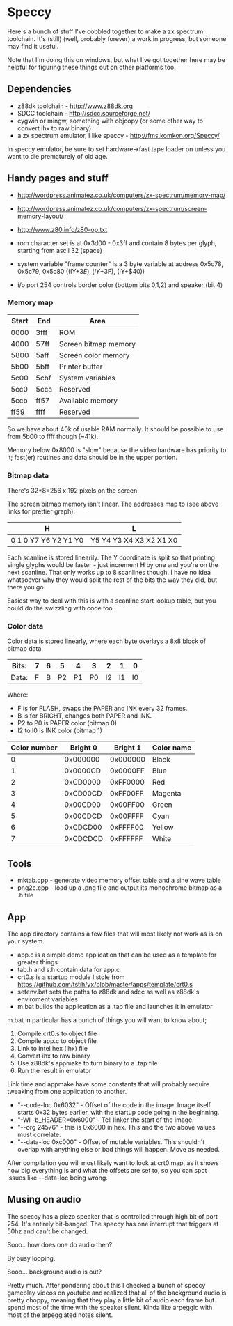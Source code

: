 # Speccy

Here's a bunch of stuff I've cobbled together to make a zx spectrum toolchain. It's (still) (well, probably forever) a work in progress, but 
someone may find it useful.

Note that I'm doing this on windows, but what I've got together here may be helpful for figuring these things out on other platforms too.

## Dependencies

- z88dk toolchain - http://www.z88dk.org
- SDCC toolchain - http://sdcc.sourceforge.net/
- cygwin or mingw, something with objcopy (or some other way to convert ihx to raw binary)
- a zx spectrum emulator, I like speccy - http://fms.komkon.org/Speccy/

In speccy emulator, be sure to set hardware->fast tape loader on unless you want to die prematurely of old age.

## Handy pages and stuff

- http://wordpress.animatez.co.uk/computers/zx-spectrum/memory-map/
- http://wordpress.animatez.co.uk/computers/zx-spectrum/screen-memory-layout/
- http://www.z80.info/z80-op.txt

- rom character set is at 0x3d00 - 0x3ff and contain 8 bytes per glyph, starting from ascii 32 (space)
- system variable "frame counter" is a 3 byte variable at address 0x5c78, 0x5c79, 0x5c80 ((IY+$3E), (IY+$3F), (IY+$40))
- i/o port 254 controls border color (bottom bits 0,1,2) and speaker (bit 4)

### Memory map

Start | End  | Area
----- | ---- | --------
0000  | 3fff | ROM
4000  | 57ff | Screen bitmap memory
5800  | 5aff | Screen color memory
5b00  | 5bff | Printer buffer
5c00  | 5cbf | System variables
5cc0  | 5cca | Reserved
5ccb  | ff57 | Available memory
ff59  | ffff | Reserved

So we have about 40k of usable RAM normally. It should be possible to use from 5b00 to ffff though (~41k).

Memory below 0x8000 is "slow" because the video hardware has priority to it; fast(er) routines and data should
be in the upper portion.

### Bitmap data

There's 32*8=256 x 192 pixels on the screen.

The screen bitmap memory isn't linear. The addresses map to (see above links for prettier graph):

H                       | L
----------------------- | -----------------------
0 1 0 Y7 Y6 Y2 Y1 Y0 | Y5 Y4 Y3 X4 X3 X2 X1 X0

Each scanline is stored linearily. The Y coordinate is split so that printing single glyphs would be faster - just increment H by one and you're on the next scanline. That only works up to 8 scanlines though. I have no idea whatsoever why they would split the rest of the bits the way they did, but there you go.

Easiest way to deal with this is with a scanline start lookup table, but you could do the swizzling with code too.

### Color data

Color data is stored linearly, where each byte overlays a 8x8 block of bitmap data.

Bits: | 7 | 6 | 5 | 4 | 3 | 2 | 1 | 0
----- | - | - | - | - | - | - | - | -
Data: | F | B | P2| P1| P0| I2| I1| I0

Where:
- F is for FLASH, swaps the PAPER and INK every 32 frames.
- B is for BRIGHT, changes both PAPER and INK.
- P2 to P0 is PAPER color (bitmap 0)
- I2 to I0 is INK color (bitmap 1)

Color number | Bright 0 | Bright 1 | Color name
------------ | -------- | -------- | ----------
0            | 0x000000 | 0x000000 | Black
1            | 0x0000CD | 0x0000FF | Blue
2            | 0xCD0000 | 0xFF0000 | Red
3            | 0xCD00CD | 0xFF00FF | Magenta
4            | 0x00CD00 | 0x00FF00 | Green
5            | 0x00CDCD | 0x00FFFF | Cyan
6            | 0xCDCD00 | 0xFFFF00 | Yellow
7            | 0xCDCDCD | 0xFFFFFF | White


## Tools

- mktab.cpp - generate video memory offset table and a sine wave table
- png2c.cpp - load up a .png file and output its monochrome bitmap as a .h file

## App

The app directory contains a few files that will most likely not work as is on your system.

- app.c is a simple demo application that can be used as a template for greater things
- tab.h and s.h contain data for app.c
- crt0.s is a startup module I stole from https://github.com/tstih/yx/blob/master/apps/template/crt0.s
- setenv.bat sets the paths to z88dk and sdcc as well as z88dk's enviroment variables
- m.bat builds the application as a .tap file and launches it in emulator

m.bat in particular has a bunch of things you will want to know about;

1. Compile crt0.s to object file
2. Compile app.c to object file
3. Link to intel hex (ihx) file
4. Convert ihx to raw binary
5. Use z88dk's appmake to turn binary to a .tap file
6. Run the result in emulator

Link time and appmake have some constants that will probably require tweaking from one application to another.

- "--code-loc 0x6032" - Offset of the code in the image. Image itself starts 0x32 bytes earlier, with the startup code going in the beginning.
- "-Wl -b_HEADER=0x6000" - Tell linker the start of the image.
- "--org 24576" - this is 0x6000 in hex. This and the two above values must correlate.
- "--data-loc 0xc000" - Offset of mutable variables. This shouldn't overlap with anything else or bad things will happen. Move as needed.

After compilation you will most likely want to look at crt0.map, as it shows how big everything is and what the offsets are set to, so you can spot issues like --data-loc being wrong.

## Musing on audio

The speccy has a piezo speaker that is controlled through high bit of port 254. It's entirely bit-banged. The speccy has one interrupt that triggers at 50hz and can't be changed. 

Sooo.. how does one do audio then?

By busy looping.

Sooo... background audio is out?

Pretty much. After pondering about this I checked a bunch of speccy gameplay videos on youtube and realized that all of the background audio is pretty choppy, meaning that they play a little bit of audio each frame but spend most of the time with the speaker silent. Kinda like arpeggio with most of the arpeggiated notes silent.
